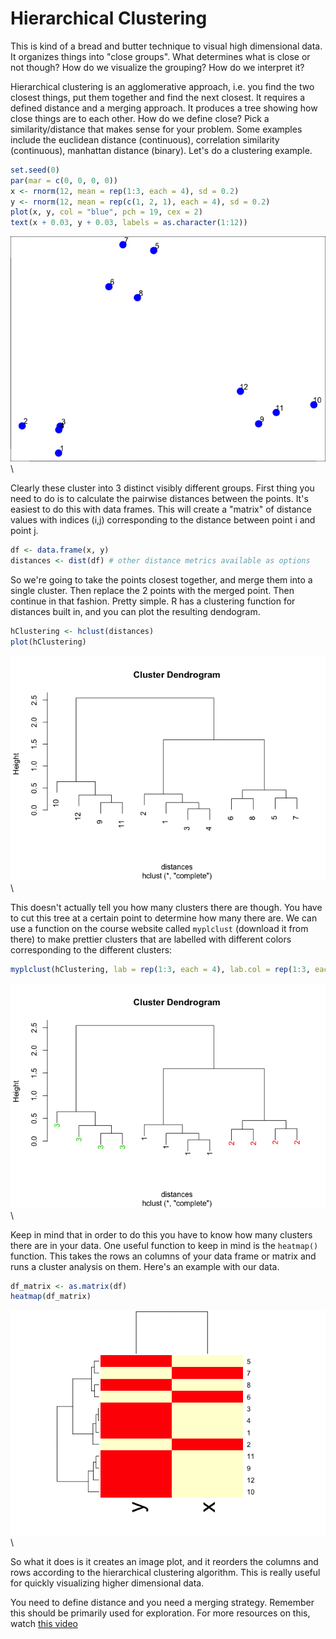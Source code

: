 # Hierarchical Clustering

This is kind of a bread and butter technique to visual high dimensional data. It organizes things into "close groups". What determines what is close or not though? How do we visualize the grouping? How do we interpret it? 

Hierarchical clustering is an agglomerative approach, i.e. you find the two closest things, put them together and find the next closest. It requires a defined distance and a merging approach. It produces a tree showing how close things are to each other. How do we define close? Pick a similarity/distance that makes sense for your problem. Some examples include the euclidean distance (continuous), correlation similarity (continuous), manhattan distance (binary). Let's do a clustering example.


```r
set.seed(0)
par(mar = c(0, 0, 0, 0))
x <- rnorm(12, mean = rep(1:3, each = 4), sd = 0.2)
y <- rnorm(12, mean = rep(c(1, 2, 1), each = 4), sd = 0.2)
plot(x, y, col = "blue", pch = 19, cex = 2)
text(x + 0.03, y + 0.03, labels = as.character(1:12))
```

![](hierarchical_clustering_files/figure-html/unnamed-chunk-1-1.png)\

Clearly these cluster into 3 distinct visibly different groups. First thing you need to do is to calculate the pairwise distances between the points. It's easiest to  do this with data frames. This will create a "matrix" of distance values with indices (i,j) corresponding to the distance between point i and point j.


```r
df <- data.frame(x, y)
distances <- dist(df) # other distance metrics available as options
```

So we're going to take the points closest together, and merge them into a single cluster. Then replace the 2 points with the merged point. Then continue in that fashion. Pretty simple. R has a clustering function for distances built in, and you can plot the resulting dendogram.


```r
hClustering <- hclust(distances)
plot(hClustering)
```

![](hierarchical_clustering_files/figure-html/unnamed-chunk-3-1.png)\

This doesn't actually tell you how many clusters there are though. You have to cut this tree at a certain point to determine how many there are. We can use a function on the course website called `myplclust` (download it from there) to make prettier clusters that are labelled with different colors corresponding to the different clusters:




```r
myplclust(hClustering, lab = rep(1:3, each = 4), lab.col = rep(1:3, each = 4))
```

![](hierarchical_clustering_files/figure-html/unnamed-chunk-5-1.png)\

Keep in mind that in order to do this you have to know how many clusters there are in your data. One useful function to keep in mind is the `heatmap()` function. This takes the rows an columns of your data frame or matrix and runs a cluster analysis on them. Here's an example with our data.


```r
df_matrix <- as.matrix(df)
heatmap(df_matrix)
```

![](hierarchical_clustering_files/figure-html/unnamed-chunk-6-1.png)\

So what it does is it creates an image plot, and it reorders the columns and rows according to the hierarchical clustering algorithm. This is really useful for quickly visualizing higher dimensional data. 

You need to define distance and you need a merging strategy. Remember this should be primarily used for exploration. For more resources on this, watch [this video](https://www.youtube.com/watch?v=wQhVWUcXM0A)
